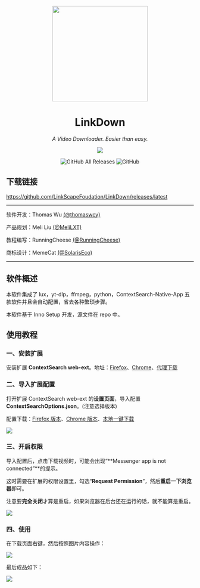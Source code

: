 <p align="center">
<img src="https://github.com/LinkScapeFoudation/LinkDown/blob/main/oringin.png?raw=true" width = "256" height = "256">
<h1 align="center">LinkDown</h1>
<p align="center">
<i>A Video Downloader. Easier than easy.</i>
<p>
<p align="center">
<img src="https://forthebadge.com/images/badges/built-with-love.svg">
<p>
<p align="center">
<img alt="GitHub All Releases" src="https://img.shields.io/github/downloads/LinkScapeFoudation/LinkDown/total?style=for-the-badge">
<img alt="GitHub" src="https://img.shields.io/github/license/LinkScapeFoudation/LinkDown?style=for-the-badge">
<p>

## 下载链接
https://github.com/LinkScapeFoudation/LinkDown/releases/latest

------

软件开发：Thomas Wu [(@thomaswcy)](https://github.com/thomaswcy)

产品规划：Meli Liu [(@MeliLXT)](https://github.com/MeliLXT)

教程编写：RunningCheese [(@RunningCheese)](https://github.com/RunningCheese)

商标设计：MemeCat [(@SolarisEco)](https://t.me/SolarisEco)

------

## 软件概述

本软件集成了 lux，yt-dlp，ffmpeg，python，ContextSearch-Native-App 五款软件并且会自动配置，省去各种繁琐步骤。

本软件基于 Inno Setup 开发，源文件在 repo 中。

## 使用教程

### 一、安装扩展

安装扩展 **ContextSearch web-ext**。地址：[Firefox](https://addons.mozilla.org/zh-CN/firefox/addon/contextsearch-web-ext)、[Chrome](https://chrome.google.com/webstore/detail/ddippghibegbgpjcaaijbacfhjjeafjh)、[代理下载](https://www.crxsoso.com/webstore/detail/ddippghibegbgpjcaaijbacfhjjeafjh)

### 二、导入扩展配置

打开扩展 ContextSearch web-ext 的**设置页面**，导入配置 **ContextSearchOptions.json**。(注意选择版本)

配置下载：[Firefox 版本](https://fastly.jsdelivr.net/gh/runningcheese/RunningCheese-Firefox/Restore/ContextSearchOptions_Firefox.json)、[Chrome 版本](https://fastly.jsdelivr.net/gh/runningcheese/RunningCheese-Firefox/Restore/ContextSearchOptions_Chrome.json)、[本地一键下载](https://www.lanzouh.com/b07nx1b4f)

![](https://github.com/LinkScapeFoudation/LinkDown/blob/main/Tutorial1.jpg?raw=true)

### 三、开启权限

导入配置后，点击下载视频时，可能会出现“**Messenger app is not connected”**的提示。

这时需要在扩展的权限设置里，勾选“**Request Permission**”，然后**重启一下浏览器**即可。

注意要**完全关闭**才算是重启，如果浏览器在后台还在运行的话，就不能算是重启。

![](https://github.com/LinkScapeFoudation/LinkDown/blob/main/Tutorial2.jpg?raw=true)

### 四、使用

在下载页面右键，然后按照图片内容操作：

![](https://github.com/LinkScapeFoudation/LinkDown/blob/main/Tutorial4.png?raw=true)

最后成品如下：

![](https://github.com/LinkScapeFoudation/LinkDown/blob/main/Tutorial5.gif?raw=true)
